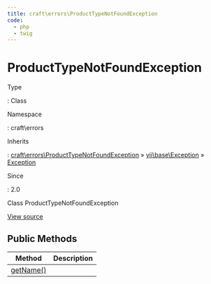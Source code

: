 ```yaml
---
title: craft\errors\ProductTypeNotFoundException
code:
  - php
  - twig
---
```


# ProductTypeNotFoundException

Type

:   Class

Namespace

:   craft\errors

Inherits

:   [craft\errors\ProductTypeNotFoundException](craft-errors-producttypenotfoundexception.md) &raquo;
[yii\base\Exception](https://www.yiiframework.com/doc/api/2.0/yii-base-exception) &raquo;
[Exception](http://php.net/class.exception)

Since

:   2.0



Class ProductTypeNotFoundException





[View source](https://github.com/craftcms/commerce/blob/master/src/errors/ProductTypeNotFoundException.php)






## Public Methods

| Method                                                                                                                    | Description
| ------------------------------------------------------------------------------------------------------------------------- | -----------
| [getName()](https://www.yiiframework.com/doc/api/2.0/yii-base-exception#getName()-detail "Defined by yii\base\Exception") |








